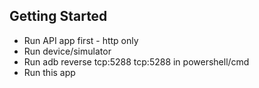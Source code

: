 ## Getting Started
- Run API app first - http only
- Run device/simulator
- Run adb reverse tcp:5288 tcp:5288 in powershell/cmd
- Run this app
